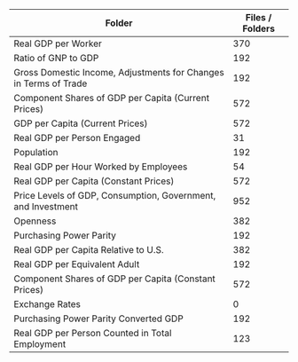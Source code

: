 | Folder                                                           |   Files / Folders |
|------------------------------------------------------------------|-------------------|
| Real GDP per Worker                                              |               370 |
| Ratio of GNP to GDP                                              |               192 |
| Gross Domestic Income, Adjustments for Changes in Terms of Trade |               192 |
| Component Shares of GDP per Capita (Current Prices)              |               572 |
| GDP per Capita (Current Prices)                                  |               572 |
| Real GDP per Person Engaged                                      |                31 |
| Population                                                       |               192 |
| Real GDP per Hour Worked by Employees                            |                54 |
| Real GDP per Capita (Constant Prices)                            |               572 |
| Price Levels of GDP, Consumption, Government, and Investment     |               952 |
| Openness                                                         |               382 |
| Purchasing Power Parity                                          |               192 |
| Real GDP per Capita Relative to U.S.                             |               382 |
| Real GDP per Equivalent Adult                                    |               192 |
| Component Shares of GDP per Capita (Constant Prices)             |               572 |
| Exchange Rates                                                   |                 0 |
| Purchasing Power Parity Converted GDP                            |               192 |
| Real GDP per Person Counted in Total Employment                  |               123 |